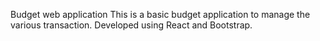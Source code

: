 Budget web application
This is a basic budget application to manage the various transaction. Developed using React and Bootstrap.
